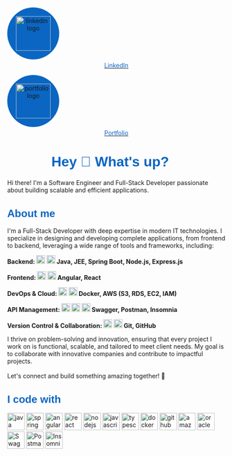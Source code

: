 <!-- LinkedIn and Portfolio Links -->
<p align="center" style="display: flex; justify-content: center; align-items: center; gap: 30px;">
  <!-- LinkedIn Icon -->
  <a href="https://www.linkedin.com/in/mohamed-amine-naimi-907656263/" target="_blank" style="text-align: center;">
    <div style="background-color: #0A66C2; padding: 20px; border-radius: 50%; display: inline-block;">
      <img src="https://cdn.jsdelivr.net/gh/devicons/devicon/icons/linkedin/linkedin-original.svg" 
           style="width: 80px; height: 80px; object-fit: cover;" 
           alt="linkedin logo" />
    </div>
    <p style="color: #0A66C2; margin-top: 5px;">LinkedIn</p>
  </a>
  
  <!-- Portfolio Icon -->
  <a href="https://eng-mohamedaminenaimi.github.io/portfolio/" target="_blank" style="text-align: center;">
    <div style="background-color: #0A66C2; padding: 20px; border-radius: 50%; display: inline-block;">
      <img src="https://raw.githubusercontent.com/Eng-MohamedAmineNaimi/portfolio/main/src/assets/tech/aminos2.jpg" 
           style="width: 80px; height: 80px; object-fit: cover;" 
           alt="portfolio logo" />
    </div>
    <p style="color: #0A66C2; margin-top: 5px;">Portfolio</p>
  </a>
</p>

<!-- Heading with SVG text -->
<h1 align="center">
  <svg width="300" height="40" xmlns="http://www.w3.org/2000/svg">
    <text x="0" y="30" font-family="Arial" font-size="32" fill="#0A66C2" font-weight="bold">Hey 👋 What's up?</text>
  </svg>
</h1>

<p align="left">Hi there! I'm a Software Engineer and Full-Stack Developer passionate about building scalable and efficient applications.</p>

<h2 align="left">
  <svg width="150" height="30" xmlns="http://www.w3.org/2000/svg">
    <text x="0" y="25" font-family="Arial" font-size="24" fill="#0A66C2" font-weight="bold">About me</text>
  </svg>
</h2>

<p align="left">I'm a Full-Stack Developer with deep expertise in modern IT technologies. I specialize in designing and developing complete applications, from frontend to backend, leveraging a wide range of tools and frameworks, including:</p>

<p align="left" style="font-weight: bold;">Backend: 
  <img src="https://cdn.jsdelivr.net/gh/devicons/devicon/icons/java/java-original.svg" height="20" alt="java logo" /> 
  <img src="https://cdn.jsdelivr.net/gh/devicons/devicon/icons/spring/spring-original.svg" height="20" alt="spring logo" /> 
  Java, JEE, Spring Boot, Node.js, Express.js
</p>

<p align="left" style="font-weight: bold;">Frontend: 
  <img src="https://cdn.jsdelivr.net/gh/devicons/devicon/icons/angularjs/angularjs-original.svg" height="20" alt="angularjs logo" /> 
  <img src="https://cdn.jsdelivr.net/gh/devicons/devicon/icons/react/react-original.svg" height="20" alt="react logo" /> 
  Angular, React
</p>

<p align="left" style="font-weight: bold;">DevOps & Cloud: 
  <img src="https://cdn.jsdelivr.net/gh/devicons/devicon/icons/docker/docker-original.svg" height="20" alt="docker logo" /> 
  <img src="https://cdn.jsdelivr.net/gh/devicons/devicon/icons/amazonwebservices/amazonwebservices-line-wordmark.svg" height="20" alt="aws logo" /> 
  Docker, AWS (S3, RDS, EC2, IAM)
</p>

<p align="left" style="font-weight: bold;">API Management: 
  <img src="https://cdn.jsdelivr.net/gh/devicons/devicon/icons/swagger/swagger-original.svg" height="20" alt="swagger logo" /> 
  <img src="https://img.shields.io/badge/Postman-%23FF6C37.svg?style=flat&logo=postman&logoColor=white" height="20" alt="postman badge" /> 
  <img src="https://img.shields.io/badge/Insomnia-%234000BF.svg?style=flat&logo=insomnia&logoColor=white" height="20" alt="insomnia badge" /> 
  Swagger, Postman, Insomnia
</p>

<p align="left" style="font-weight: bold;">Version Control & Collaboration: 
  <img src="https://cdn.jsdelivr.net/gh/devicons/devicon/icons/git/git-original.svg" height="20" alt="git logo" /> 
  <img src="https://cdn.jsdelivr.net/gh/devicons/devicon/icons/github/github-original.svg" height="20" alt="github logo" /> 
  Git, GitHub
</p>

<p align="left">I thrive on problem-solving and innovation, ensuring that every project I work on is functional, scalable, and tailored to meet client needs. My goal is to collaborate with innovative companies and contribute to impactful projects.<br><br>Let's connect and build something amazing together! 🚀</p>

<h2 align="left">
  <svg width="180" height="30" xmlns="http://www.w3.org/2000/svg">
    <text x="0" y="25" font-family="Arial" font-size="24" fill="#0A66C2" font-weight="bold">I code with</text>
  </svg>
</h2>

<div align="left">
  <img src="https://cdn.jsdelivr.net/gh/devicons/devicon/icons/java/java-original.svg" height="40" alt="java logo" />
  <img src="https://cdn.jsdelivr.net/gh/devicons/devicon/icons/spring/spring-original.svg" height="40" alt="spring logo" />
  <img src="https://cdn.jsdelivr.net/gh/devicons/devicon/icons/angularjs/angularjs-original.svg" height="40" alt="angularjs logo" />
  <img src="https://cdn.jsdelivr.net/gh/devicons/devicon/icons/react/react-original.svg" height="40" alt="react logo" />
  <img src="https://cdn.jsdelivr.net/gh/devicons/devicon/icons/nodejs/nodejs-original.svg" height="40" alt="nodejs logo" />
  <img src="https://cdn.jsdelivr.net/gh/devicons/devicon/icons/javascript/javascript-original.svg" height="40" alt="javascript logo" />
  <img src="https://cdn.jsdelivr.net/gh/devicons/devicon/icons/typescript/typescript-original.svg" height="40" alt="typescript logo" />
  <img src="https://cdn.jsdelivr.net/gh/devicons/devicon/icons/docker/docker-original.svg" height="40" alt="docker logo" />
  <img src="https://cdn.jsdelivr.net/gh/devicons/devicon/icons/github/github-original.svg" height="40" alt="github logo" />
  <img src="https://cdn.jsdelivr.net/gh/devicons/devicon/icons/amazonwebservices/amazonwebservices-line-wordmark.svg" height="40" alt="amazonwebservices logo" />
  <img src="https://cdn.jsdelivr.net/gh/devicons/devicon/icons/oracle/oracle-original.svg" height="40" alt="oracle logo" />
</div>

<div>
  <img src="https://img.shields.io/badge/Swagger-%2385EA2D.svg?style=flat&logo=swagger&logoColor=black" height="40" alt="Swagger badge" />
  <img src="https://img.shields.io/badge/Postman-%23FF6C37.svg?style=flat&logo=postman&logoColor=white" height="40" alt="Postman badge" />
  <img src="https://img.shields.io/badge/Insomnia-%234000BF.svg?style=flat&logo=insomnia&logoColor=white" height="40" alt="Insomnia badge" />
</div>
